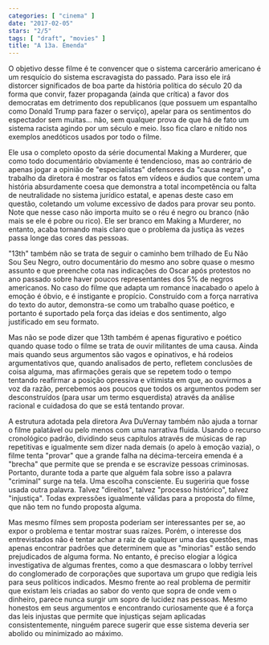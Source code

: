 ```yaml
---
categories: [ "cinema" ]
date: "2017-02-05"
stars: "2/5"
tags: [ "draft", "movies" ]
title: "A 13a. Emenda"
---
```

O objetivo desse filme é te convencer que o sistema carcerário americano
é um resquício do sistema escravagista do passado. Para isso ele irá
distorcer significados de boa parte da história política do século
20 da forma que convir, fazer propaganda (ainda que crítica) a favor
dos democratas em detrimento dos republicanos (que possuem um espantalho
como Donald Trump para fazer o serviço), apelar para os sentimentos do
espectador sem muitas... não, sem qualquer prova de que há de fato um
sistema racista agindo por um século e meio. Isso fica claro e nítido
nos exemplos anedóticos usados por todo o filme.

Ele usa o completo oposto da série documental Making a Murderer, que
como todo documentário obviamente é tendencioso, mas ao contrário de
apenas jogar a opinião de "especialistas" defensores da "causa negra",
o trabalho da diretora é mostrar os fatos em vídeos e áudios que contem
uma história absurdamente coesa que demonstra a total incompetência
ou falta de neutralidade no sistema jurídico estatal, e apenas deste
caso em questão, coletando um volume excessivo de dados para provar seu
ponto. Note que nesse caso não importa muito se o réu é negro ou branco
(não mais se ele é pobre ou rico). Ele ser branco em Making a Murderer,
no entanto, acaba tornando mais claro que o problema da justiça às
vezes passa longe das cores das pessoas.

"13th" também não se trata de seguir o caminho bem trilhado de
Eu Não Sou Seu Negro, outro documentário do mesmo ano sobre quase
o mesmo assunto e que preenche cota nas indicações do Oscar após
protestos no ano passado sobre haver poucos representantes dos 5% de
negros americanos. No caso do filme que adapta um romance inacabado o
apelo à emoção é óbvio, e é instigante e propício. Construído
com a força narrativa do texto do autor, demonstra-se como um trabalho
quase poético, e portanto é suportado pela força das ideias e dos
sentimento, algo justificado em seu formato.

Mas não se pode dizer que 13th também é apenas figurativo e
poético quando quase todo o filme se trata de ouvir militantes de
uma causa. Ainda mais quando seus argumentos são vagos e opinativos,
e há rodeios argumentativos que, quando analisados de perto, refletem
conclusões de coisa alguma, mas afirmações gerais que se repetem todo
o tempo tentando reafirmar a posição opressiva e vitimista em que, ao
ouvirmos a voz da razão, percebemos aos poucos que todos os argumentos
podem ser desconstruídos (para usar um termo esquerdista) através da
análise racional e cuidadosa do que se está tentando provar.

A estrutura adotada pela diretora Ava DuVernay também não ajuda a
tornar o filme palatável ou pelo menos com uma narrativa fluida. Usando
o recurso cronológico padrão, dividindo seus capítulos através
de músicas de rap repetitivas e igualmente sem dizer nada demais (o
apelo à emoção vazia), o filme tenta "provar" que a grande falha
na décima-terceira emenda é a "brecha" que permite que se prenda
e se escravize pessoas criminosas. Portanto, durante toda a parte
que alguém fala sobre isso a palavra "criminal" surge na tela. Uma
escolha consciente. Eu sugeriria que fosse usada outra palavra. Talvez
"direitos", talvez "processo histórico", talvez "injustiça". Todas
expressões igualmente válidas para a proposta do filme, que não tem
no fundo proposta alguma.

Mas mesmo filmes sem proposta poderiam ser interessantes per se, ao
expor o problema e tentar mostrar suas raízes. Porém, o interesse dos
entrevistados não é tentar achar a raiz de qualquer uma das questões,
mas apenas encontrar padrões que determinem que as "minorias" estão
sendo prejudicados de alguma forma. No entanto, é preciso elogiar
a lógica investigativa de algumas frentes, como a que desmascara
o lobby terrível do conglomerado de corporações que suportava um
grupo que redigia leis para seus políticos indicados. Mesmo frente ao
real problema de permitir que existam leis criadas ao sabor do vento que
sopra de onde vem o dinheiro, parece nunca surgir um sopro de lucidez nas
pessoas. Mesmo honestos em seus argumentos e encontrando curiosamente
que é a força das leis injustas que permite que injustiças sejam
aplicadas consistentemente, ninguém parece sugerir que esse sistema
deveria ser abolido ou minimizado ao máximo.
